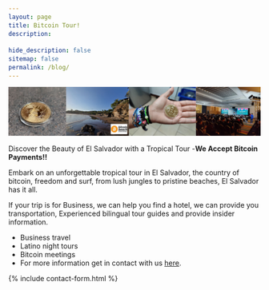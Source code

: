 ```yaml
---
layout: page
title: Bitcoin Tour!
description:

hide_description: false
sitemap: false
permalink: /blog/
---
```

![Volcano](/assets/img/bitcoin/post-bitcoin.png)

Discover the Beauty of El Salvador with a Tropical Tour -<strong>We Accept Bitcoin Payments!!</strong>

Embark on an unforgettable tropical tour in El Salvador, the country of bitcoin, freedom and surf, from lush jungles to pristine beaches, El
Salvador has it all.

If your trip is for Business, we can help you find a hotel, we can provide you transportation, Experienced bilingual tour guides and provide insider
information.

<ul><li>Business travel</li><li>Latino night tours</li><li>Bitcoin meetings</li><li>For more information get in contact with us <a href="https://sandy.sv/contact/">here</a>.</li></ul>


{% include contact-form.html %}
